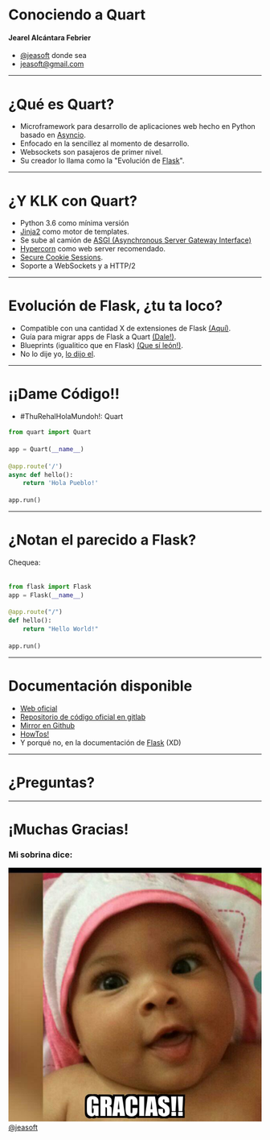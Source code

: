 # Conociendo a Quart

#### Jearel Alcántara Febrier

- [@jeasoft](https://github.com/jeasoft) donde sea
- jeasoft@gmail.com

---

# ¿Qué es Quart?

- Microframework para desarrollo de aplicaciones web hecho en Python basado en [Asyncio](https://docs.python.org/3/library/asyncio.html).
- Enfocado en la sencillez al momento de desarrollo.
- Websockets son pasajeros de primer nivel.
- Su creador lo llama como la "Evolución de [Flask](http://flask.pocoo.org/)".

---

# ¿Y KLK con Quart?
- Python 3.6 como mínima versión
- [Jinja2](http://jinja.pocoo.org/docs/2.10/) como motor de templates.
- Se sube al camión de [ASGI (Asynchronous Server Gateway Interface)](https://github.com/django/asgiref/blob/master/specs/asgi.rst)
- [Hypercorn](https://pgjones.gitlab.io/hypercorn/) como web server recomendado.
-  [Secure Cookie Sessions](https://pgjones.gitlab.io/quart/session_storage.html).
- Soporte a WebSockets y a HTTP/2

---

# Evolución de Flask, ¿tu ta loco?
- Compatible con una cantidad X de extensiones de Flask [(Aquí)](https://pgjones.gitlab.io/quart/flask_extensions.html#supported-extensions).
- Guía para migrar apps de Flask a Quart [(Dale!)](https://pgjones.gitlab.io/quart/flask_migration.html).
- Blueprints (igualitico que en Flask) [(Que sí león!)](https://pgjones.gitlab.io/quart/blueprints.html).
- No lo dije yo, [lo dijo el](https://pgjones.gitlab.io/quart/flask_evolution.html).

---

# ¡¡Dame Código!!
- #ThuRehalHolaMundoh!:
Quart

```python
from quart import Quart

app = Quart(__name__)

@app.route('/')
async def hello():
    return 'Hola Pueblo!'

app.run()
```
---

# ¿Notan el parecido a Flask?
Chequea:

```python

from flask import Flask
app = Flask(__name__)

@app.route("/")
def hello():
    return "Hello World!"

app.run()
```
---
# Documentación disponible
- [Web oficial](https://pgjones.gitlab.io/quart/index.html)
- [Repositorio de código oficial en gitlab](https://gitlab.com/pgjones/quart)
- [Mirror en Github](https://github.com/pgjones/quart)
- [HowTos!](https://pgjones.gitlab.io/quart/index.html#how-to-guides)
- Y porqué no, en la documentación de [Flask](http://flask.pocoo.org/docs/1.0/) (XD)
---

# ¿Preguntas?
---

# ¡Muchas Gracias!
### Mi sobrina dice:
![alt text](thanks.jpg)
[@jeasoft](https://github.com/jeasoft)
